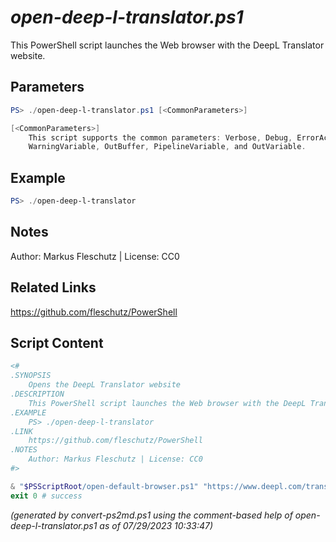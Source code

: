 *open-deep-l-translator.ps1*
================

This PowerShell script launches the Web browser with the DeepL Translator website.

Parameters
----------
```powershell
PS> ./open-deep-l-translator.ps1 [<CommonParameters>]

[<CommonParameters>]
    This script supports the common parameters: Verbose, Debug, ErrorAction, ErrorVariable, WarningAction, 
    WarningVariable, OutBuffer, PipelineVariable, and OutVariable.
```

Example
-------
```powershell
PS> ./open-deep-l-translator

```

Notes
-----
Author: Markus Fleschutz | License: CC0

Related Links
-------------
https://github.com/fleschutz/PowerShell

Script Content
--------------
```powershell
<#
.SYNOPSIS
	Opens the DeepL Translator website 
.DESCRIPTION
	This PowerShell script launches the Web browser with the DeepL Translator website.
.EXAMPLE
	PS> ./open-deep-l-translator
.LINK
	https://github.com/fleschutz/PowerShell
.NOTES
	Author: Markus Fleschutz | License: CC0
#>

& "$PSScriptRoot/open-default-browser.ps1" "https://www.deepl.com/translator"
exit 0 # success
```

*(generated by convert-ps2md.ps1 using the comment-based help of open-deep-l-translator.ps1 as of 07/29/2023 10:33:47)*
